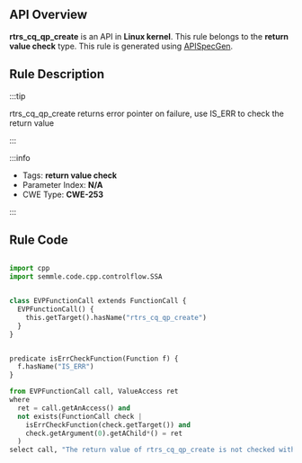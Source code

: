 ---
---


## API Overview
**rtrs_cq_qp_create** is an API in **Linux kernel**. This rule belongs to the **return value check** type. This rule is generated using [APISpecGen](../../tools/APISpecGen).
## Rule Description

:::tip

rtrs_cq_qp_create returns error pointer on failure, use IS_ERR to check the return value

:::

:::info

- Tags: **return value check**
- Parameter Index: **N/A**
- CWE Type: **CWE-253**

:::

## Rule Code
```python

import cpp
import semmle.code.cpp.controlflow.SSA


class EVPFunctionCall extends FunctionCall {
  EVPFunctionCall() {
    this.getTarget().hasName("rtrs_cq_qp_create")
  }
}


predicate isErrCheckFunction(Function f) {
  f.hasName("IS_ERR") 
}

from EVPFunctionCall call, ValueAccess ret
where
  ret = call.getAnAccess() and
  not exists(FunctionCall check |
    isErrCheckFunction(check.getTarget()) and
    check.getArgument(0).getAChild*() = ret
  )
select call, "The return value of rtrs_cq_qp_create is not checked with IS_ERR."
    
```
